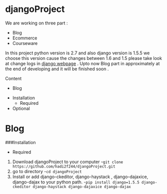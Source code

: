 djangoProject
=============

We are working on three  part :

* Blog
* Ecommerce
* Courseware

In this project python version is 2.7 and also django version is 1.5.5 we choose this version cause the changes between 1.6 and 1.5 please take look at change logs in [django webpage]( https://www.djangoproject.com/ ) . Upto now Blog part in approximately at the end of developing and it will be finished soon .

Content

* Blog
 - Installation
   - Required
 - Optional
 

Blog
================

###Installation

* Required

1. Download djangoProject to your computer
  -```git clone https://github.com/hadi2f244/djangoProject.git```
2. go to directory
  -```cd djangoProject```
3. Install or add django-ckeditor, django-haystack , django-dajaxice, django-dajax to your python path.
  -``` pip install django=1.5.5 django-ckeditor django-haystack django-dajaxice django-dajax ```











